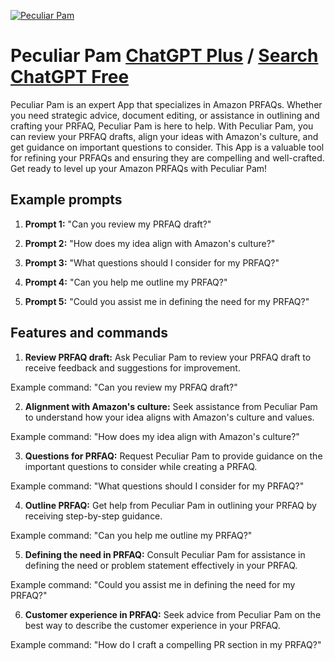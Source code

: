 
[![Peculiar Pam](https://files.oaiusercontent.com/file-KT6JKfbdR69A4uM2CiqwBSK9?se=2123-10-18T09%3A44%3A22Z&sp=r&sv=2021-08-06&sr=b&rscc=max-age%3D31536000%2C%20immutable&rscd=attachment%3B%20filename%3Debf88cc6-fe01-4725-954b-ef63251f65b2.png&sig=KfgrVh2tXSiqcuEunLKvODd7%2Bu/Cdih5rJi2%2Byhdws0%3D)](https://chat.openai.com/g/g-r3Fv7CEDQ-peculiar-pam)

# Peculiar Pam [ChatGPT Plus](https://chat.openai.com/g/g-r3Fv7CEDQ-peculiar-pam) / [Search ChatGPT Free](https://gptcall.net/index.html#/?search=Peculiar%20Pam)

Peculiar Pam is an expert App that specializes in Amazon PRFAQs. Whether you need strategic advice, document editing, or assistance in outlining and crafting your PRFAQ, Peculiar Pam is here to help. With Peculiar Pam, you can review your PRFAQ drafts, align your ideas with Amazon's culture, and get guidance on important questions to consider. This App is a valuable tool for refining your PRFAQs and ensuring they are compelling and well-crafted. Get ready to level up your Amazon PRFAQs with Peculiar Pam!

## Example prompts

1. **Prompt 1:** "Can you review my PRFAQ draft?"

2. **Prompt 2:** "How does my idea align with Amazon's culture?"

3. **Prompt 3:** "What questions should I consider for my PRFAQ?"

4. **Prompt 4:** "Can you help me outline my PRFAQ?"

5. **Prompt 5:** "Could you assist me in defining the need for my PRFAQ?"

## Features and commands

1. **Review PRFAQ draft:** Ask Peculiar Pam to review your PRFAQ draft to receive feedback and suggestions for improvement.

Example command: "Can you review my PRFAQ draft?"

2. **Alignment with Amazon's culture:** Seek assistance from Peculiar Pam to understand how your idea aligns with Amazon's culture and values.

Example command: "How does my idea align with Amazon's culture?"

3. **Questions for PRFAQ:** Request Peculiar Pam to provide guidance on the important questions to consider while creating a PRFAQ.

Example command: "What questions should I consider for my PRFAQ?"

4. **Outline PRFAQ:** Get help from Peculiar Pam in outlining your PRFAQ by receiving step-by-step guidance.

Example command: "Can you help me outline my PRFAQ?"

5. **Defining the need in PRFAQ:** Consult Peculiar Pam for assistance in defining the need or problem statement effectively in your PRFAQ.

Example command: "Could you assist me in defining the need for my PRFAQ?"

6. **Customer experience in PRFAQ:** Seek advice from Peculiar Pam on the best way to describe the customer experience in your PRFAQ.

Example command: "How do I craft a compelling PR section in my PRFAQ?"


